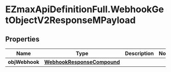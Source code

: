 # EZmaxApiDefinitionFull.WebhookGetObjectV2ResponseMPayload

## Properties

Name | Type | Description | Notes
------------ | ------------- | ------------- | -------------
**objWebhook** | [**WebhookResponseCompound**](WebhookResponseCompound.md) |  | 


